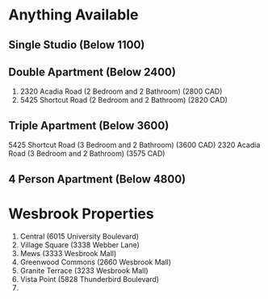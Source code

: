 # Anything Available


## Single Studio (Below 1100)



## Double Apartment (Below 2400)

1. 2320 Acadia Road (2 Bedroom and 2 Bathroom) (2800 CAD)
2. 5425 Shortcut Road (2 Bedroom and 2 Bathroom) (2820 CAD)


## Triple Apartment (Below 3600)
5425 Shortcut Road (3 Bedroom and 2 Bathroom) (3600 CAD)
2320 Acadia Road (3 Bedroom and 2 Bathroom) (3575 CAD)


## 4 Person Apartment (Below 4800)



# Wesbrook Properties
1. Central (6015 University Boulevard)
2. Village Square (3338 Webber Lane)
3. Mews (3333 Wesbrook Mall)
4. Greenwood Commons (2660 Wesbrook Mall)
5. Granite Terrace (3233 Wesbrook Mall)
6. Vista Point (5828 Thunderbird Boulevard)
7. 